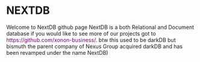 # NEXTDB 

<div>
<p>Welcome to NextDB github page NextDB is a both Relational and Document database if you would like to see more of our projects got to <a style="color: purple;">https://github.com/xonon-business/.</a> btw this used to be darkDB but bismuth the parent company of Nexus Group acquired darkDB and has been revamped under the name NextDB)<p>
</div>

